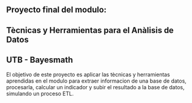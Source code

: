 ## Proyecto final del modulo:
## Tècnicas y Herramientas para el Anàlisis de Datos
## UTB - Bayesmath

El objetivo de este proyecto es aplicar las tècnicas y herramientas aprendidas en el modulo para extraer informacion de una base de datos, procesarla, calcular un indicador y subir el resultado a la base de datos, simulando un proceso ETL.



